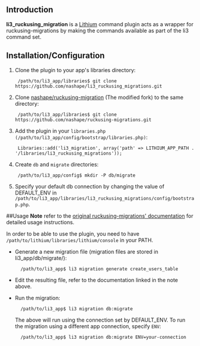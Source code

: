 ## Introduction
**li3_ruckusing_migration** is a [Lithium][0] command plugin acts as a wrapper for ruckusing-migrations by making the commands available as part of the li3 command set.

## Installation/Configuration
1. Clone the plugin to your app's libraries directory:

        /path/to/li3_app/libraries$ git clone https://github.com/nashape/li3_ruckusing_migrations.git

2. Clone [nashape/ruckusing-migration][1] (The modified fork) to the same directory:

        /path/to/li3_app/libraries$ git clone https://github.com/nashape/ruckusing-migrations.git

3. Add the plugin in your ``libraries.php (/path/to/li3_app/config/bootstrap/libraries.php)``:

        Libraries::add('li3_migration', array('path' => LITHIUM_APP_PATH . '/libraries/li3_ruckusing_migrations'));

4. Create ``db`` and ``migrate`` directories:

        /path/to/li3_app/config$ mkdir -P db/migrate

5. Specify your default db connection by changing the value of DEFAULT_ENV in ``/path/to/li3_app/libraries/li3_ruckusing_migrations/config/bootstrap.php``.

##Usage
**Note** refer to the [original ruckusing-migrations' documentation][2] for detailed usage instructions.

In order to be able to use the plugin, you need to have ``/path/to/lithium/libraries/lithium/console`` in your PATH.

* Generate a new migration file (migration files are stored in li3_app/db/migrate/):

        /path/to/li3_app$ li3 migration generate create_users_table

* Edit the resulting file, refer to the documentation linked in the note above.

* Run the migration:

        /path/to/li3_app$ li3 migration db:migrate

  The above will run using the connection set by DEFAULT_ENV. To run the migration using a different app connection, specify ``ENV``:

        /path/to/li3_app$ li3 migration db:migrate ENV=your-connection

[0]:http://lithify.me/
[1]:https://github.com/nashape/ruckusing-migrations
[2]:https://github.com/ruckus/ruckusing-migrations/wiki/_pages
